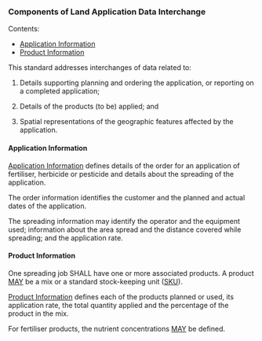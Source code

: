 ### Components of Land Application Data Interchange

Contents:
* [Application Information](#Application-Information)
* [Product Information](#Product-Information)

This standard addresses interchanges of data related to:

1.	Details supporting planning and ordering the application, or reporting on a completed application;

2.	Details of the products (to be) applied; and 

3.	Spatial representations of the geographic features affected by the application.

#### Application Information

[Application Information](docs/LADS_Land-Applications-Data-Dictionary.md#Application-Information) defines details of the order for an application of fertiliser, herbicide or pesticide and details about the spreading of the application. 

The order information identifies the customer and the planned and actual dates of the application.

The spreading information may identify the operator and the equipment used; information about the area spread and the distance covered while spreading; and the application rate. 

#### Product Information

One spreading job SHALL have one or more associated products.  A product [MAY](docs/LADS_Definitions-and-Abbreviations_Interpretation.md#Interpretation) be a mix or a standard stock-keeping unit ([SKU](docs/LADS_Definitions-and-Abbreviations_Interpretation.md#Definitions-and-Abbreviations)).

[Product Information](docs/LADS_Land-Applications-Data-Dictionary.md#Product-Information) defines each of the products planned or used, its application rate, the total quantity applied and the percentage of the product in the mix.

For fertiliser products, the nutrient concentrations [MAY](docs/LADS_Definitions-and-Abbreviations_Interpretation.md#Interpretation) be defined. 
